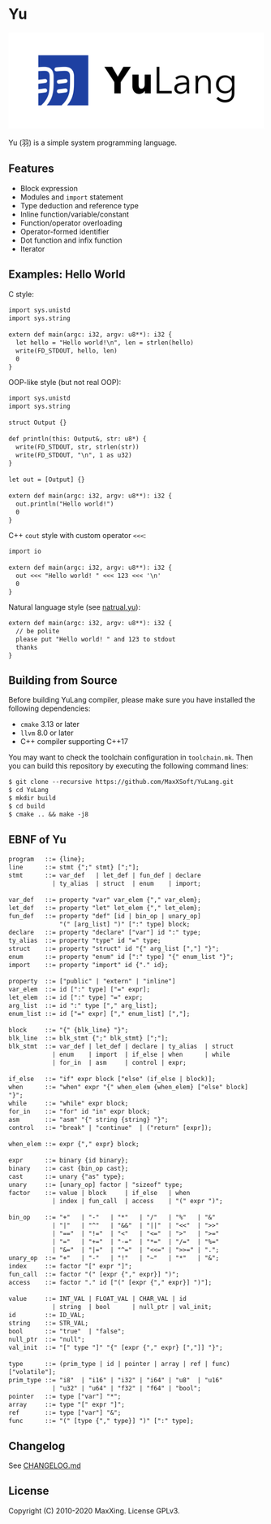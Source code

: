 # Yu

![YuLang](YuLang.png)

Yu (羽) is a simple system programming language.

## Features

* Block expression
* Modules and `import` statement
* Type deduction and reference type
* Inline function/variable/constant
* Function/operator overloading
* Operator-formed identifier
* Dot function and infix function
* Iterator

## Examples: Hello World

C style:

```yu
import sys.unistd
import sys.string

extern def main(argc: i32, argv: u8**): i32 {
  let hello = "Hello world!\n", len = strlen(hello)
  write(FD_STDOUT, hello, len)
  0
}
```

OOP-like style (but not real OOP):

```yu
import sys.unistd
import sys.string

struct Output {}

def println(this: Output&, str: u8*) {
  write(FD_STDOUT, str, strlen(str))
  write(FD_STDOUT, "\n", 1 as u32)
}

let out = [Output] {}

extern def main(argc: i32, argv: u8**): i32 {
  out.println("Hello world!")
  0
}
```

C++ `cout` style with custom operator `<<<`:

```yu
import io

extern def main(argc: i32, argv: u8**): i32 {
  out <<< "Hello world! " <<< 123 <<< '\n'
  0
}
```

Natural language style (see [natrual.yu](examples/natural.yu)):

```yu
extern def main(argc: i32, argv: u8**): i32 {
  // be polite
  please put "Hello world! " and 123 to stdout
  thanks
}
```

## Building from Source

Before building YuLang compiler, please make sure you have installed the following dependencies:

* `cmake` 3.13 or later
* `llvm` 8.0 or later
* C++ compiler supporting C++17

You may want to check the toolchain configuration in `toolchain.mk`. Then you can build this repository by executing the following command lines:

```
$ git clone --recursive https://github.com/MaxXSoft/YuLang.git
$ cd YuLang
$ mkdir build
$ cd build
$ cmake .. && make -j8
```

## EBNF of Yu

```ebnf
program   ::= {line};
line      ::= stmt {";" stmt} [";"];
stmt      ::= var_def   | let_def | fun_def | declare
            | ty_alias  | struct  | enum    | import;

var_def   ::= property "var" var_elem {"," var_elem};
let_def   ::= property "let" let_elem {"," let_elem};
fun_def   ::= property "def" [id | bin_op | unary_op]
              "(" [arg_list] ")" [":" type] block;
declare   ::= property "declare" ["var"] id ":" type;
ty_alias  ::= property "type" id "=" type;
struct    ::= property "struct" id "{" arg_list [","] "}";
enum      ::= property "enum" id [":" type] "{" enum_list "}";
import    ::= property "import" id {"." id};

property  ::= ["public" | "extern" | "inline"]
var_elem  ::= id [":" type] ["=" expr];
let_elem  ::= id [":" type] "=" expr;
arg_list  ::= id ":" type ["," arg_list];
enum_list ::= id ["=" expr] ["," enum_list] [","];

block     ::= "{" {blk_line} "}";
blk_line  ::= blk_stmt {";" blk_stmt} [";"];
blk_stmt  ::= var_def | let_def | declare | ty_alias  | struct
            | enum    | import  | if_else | when      | while
            | for_in  | asm     | control | expr;

if_else   ::= "if" expr block ["else" (if_else | block)];
when      ::= "when" expr "{" when_elem {when_elem} ["else" block] "}";
while     ::= "while" expr block;
for_in    ::= "for" id "in" expr block;
asm       ::= "asm" "{" string {string} "}";
control   ::= "break" | "continue"  | ("return" [expr]);

when_elem ::= expr {"," expr} block;

expr      ::= binary {id binary};
binary    ::= cast {bin_op cast};
cast      ::= unary {"as" type};
unary     ::= [unary_op] factor | "sizeof" type;
factor    ::= value | block     | if_else   | when
            | index | fun_call  | access    | "(" expr ")";

bin_op    ::= "+"   | "-"   | "*"   | "/"   | "%"   | "&"
            | "|"   | "^"   | "&&"  | "||"  | "<<"  | ">>"
            | "=="  | "!="  | "<"   | "<="  | ">"   | ">="
            | "="   | "+="  | "-="  | "*="  | "/="  | "%="
            | "&="  | "|="  | "^="  | "<<=" | ">>=" | ".";
unary_op  ::= "+"   | "-"   | "!"   | "~"   | "*"   | "&";
index     ::= factor "[" expr "]";
fun_call  ::= factor "(" [expr {"," expr}] ")";
access    ::= factor "." id ["(" [expr {"," expr}] ")"];

value     ::= INT_VAL | FLOAT_VAL | CHAR_VAL | id
            | string  | bool      | null_ptr | val_init;
id        ::= ID_VAL;
string    ::= STR_VAL;
bool      ::= "true"  | "false";
null_ptr  ::= "null";
val_init  ::= "[" type "]" "{" [expr {"," expr} [","]] "}";

type      ::= (prim_type | id | pointer | array | ref | func) ["volatile"];
prim_type ::= "i8"  | "i16" | "i32" | "i64" | "u8"  | "u16"
            | "u32" | "u64" | "f32" | "f64" | "bool";
pointer   ::= type ["var"] "*";
array     ::= type "[" expr "]";
ref       ::= type ["var"] "&";
func      ::= "(" [type {"," type}] ")" [":" type];
```

## Changelog

See [CHANGELOG.md](CHANGELOG.md)

## License

Copyright (C) 2010-2020 MaxXing. License GPLv3.
